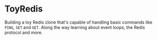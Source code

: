 # ToyRedis
Building a toy Redis clone that's capable of handling
basic commands like `PING`, `SET` and `GET`. Along the way learning about event loops, the Redis protocol and more.

